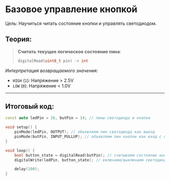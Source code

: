 # Базовое управление кнопкой

Цель: Научиться читать состояние кнопки и управлять светодиодом.

## Теория:

> **Считать текущее логическое состояние пина**:
> ```cpp
> digitalRead(uint8_t pin) -> int
> ```

*Интерпретация возвращаемого значения:*

- `HIGH` (`1`): Напряжение > 2.5V
- `LOW` (`0`): Напряжение < 1.0V

---

## Итоговый код:

```cpp
const auto ledPin = 26, butPin = 14; // пины светодиода и кнопки

void setup() {
    pinMode(ledPin, OUTPUT); // объявляем пин светодиода как выход
    pinMode(butPin, INPUT_PULLUP); // объявляем пин кнопки как вход с подтяжкой к 3V3
}

void loop() {
    bool button_state = digitalRead(butPin); // считываем состояние кнопки
    digitalWrite(ledPin, button_state); // включаем/выключаем светодиод

    delay(100);
}
```
